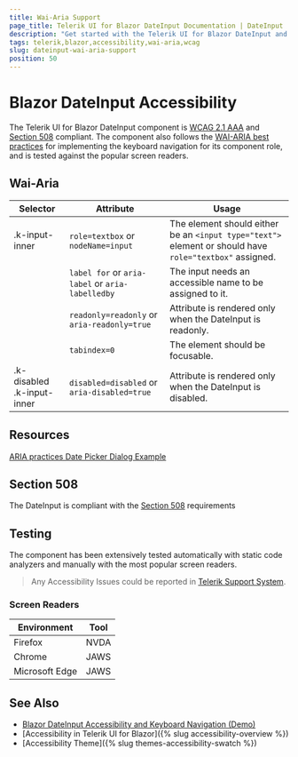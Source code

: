 ```yaml
---
title: Wai-Aria Support
page_title: Telerik UI for Blazor DateInput Documentation | DateInput  Accessibility
description: "Get started with the Telerik UI for Blazor DateInput and learn about its accessibility support for WAI-ARIA, Section 508, and WCAG 2.1."
tags: telerik,blazor,accessibility,wai-aria,wcag
slug: dateinput-wai-aria-support 
position: 50 
---
```


# Blazor DateInput Accessibility



The Telerik UI for Blazor DateInput component is [WCAG 2.1 AAA](https://www.w3.org/TR/WCAG21/) and [Section 508](http://www.section508.gov/) compliant. The component also follows the [WAI-ARIA best practices](https://www.w3.org/WAI/ARIA/apg/) for implementing the keyboard navigation for its component role, and is tested against the popular screen readers.

## Wai-Aria

| Selector | Attribute | Usage |
| -------- | --------- | ----- |
| .k-input-inner | `role=textbox` or `nodeName=input` | The element should either be an `<input type="text">` element or should have `role="textbox"` assigned. |
|  | `label for` or `aria-label` or `aria-labelledby` | The input needs an accessible name to be assigned to it. |
|  | `readonly=readonly` or `aria-readonly=true` | Attribute is rendered only when the DateInput is readonly. |
|  | `tabindex=0` | The element should be focusable. |
| .k-disabled .k-input-inner | `disabled=disabled` or `aria-disabled=true` | Attribute is rendered only when the DateInput is disabled. |

## Resources

[ARIA practices Date Picker Dialog Example](https://www.w3.org/WAI/ARIA/apg/example-index/dialog-modal/datepicker-dialog.html)

## Section 508


The DateInput is compliant with the [Section 508](http://www.section508.gov/) requirements

## Testing


The component has been extensively tested automatically with static code analyzers and manually with the most popular screen readers.

> Any Accessibility Issues could be reported in [Telerik Support System](https://www.telerik.com/account/support-center).

### Screen Readers

| Environment | Tool |
| ----------- | ---- |
| Firefox | NVDA |
| Chrome | JAWS |
| Microsoft Edge | JAWS |



## See Also

* [Blazor DateInput Accessibility and Keyboard Navigation (Demo)](https://demos.telerik.com/blazor-ui/dateinput/keyboard-navigation)
* [Accessibility in Telerik UI for Blazor]({% slug accessibility-overview %})
* [Accessibility Theme]({% slug themes-accessibility-swatch %})